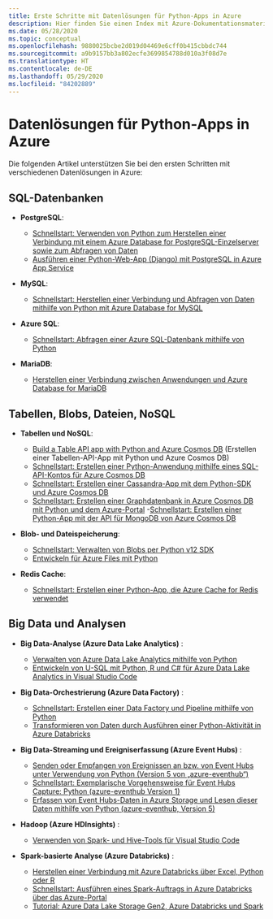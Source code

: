 ```yaml
---
title: Erste Schritte mit Datenlösungen für Python-Apps in Azure
description: Hier finden Sie einen Index mit Azure-Dokumentationsmaterial zu den ersten Schritten im Zusammenhang mit Datenlösungen für Python-Apps.
ms.date: 05/28/2020
ms.topic: conceptual
ms.openlocfilehash: 9880025bcbe2d019d04469e6cff0b415cbbdc744
ms.sourcegitcommit: a9b9157bb3a802ecfe3699854788d010a3f08d7e
ms.translationtype: HT
ms.contentlocale: de-DE
ms.lasthandoff: 05/29/2020
ms.locfileid: "84202889"
---
```

# <a name="data-solutions-for-python-apps-on-azure"></a>Datenlösungen für Python-Apps in Azure

Die folgenden Artikel unterstützen Sie bei den ersten Schritten mit verschiedenen Datenlösungen in Azure:

## <a name="sql-databases"></a>SQL-Datenbanken

- **PostgreSQL**:
  - [Schnellstart: Verwenden von Python zum Herstellen einer Verbindung mit einem Azure Database for PostgreSQL-Einzelserver sowie zum Abfragen von Daten](/azure/postgresql/connect-python)
  - [Ausführen einer Python-Web-App (Django) mit PostgreSQL in Azure App Service](/azure/app-service/containers/tutorial-python-postgresql-app)

- **MySQL**:
  - [Schnellstart: Herstellen einer Verbindung und Abfragen von Daten mithilfe von Python mit Azure Database for MySQL](/azure/mysql/connect-python)

- **Azure SQL**:
  - [Schnellstart: Abfragen einer Azure SQL-Datenbank mithilfe von Python](/azure/sql-database/sql-database-connect-query-python)

- **MariaDB**:
  - [Herstellen einer Verbindung zwischen Anwendungen und Azure Database for MariaDB](/azure/mariadb/howto-connection-string)

## <a name="tables-blobs-files-nosql"></a>Tabellen, Blobs, Dateien, NoSQL

- **Tabellen und NoSQL**:
  - [Build a Table API app with Python and Azure Cosmos DB](/azure/cosmos-db/create-table-python) (Erstellen einer Tabellen-API-App mit Python und Azure Cosmos DB)
  - [Schnellstart: Erstellen einer Python-Anwendung mithilfe eines SQL-API-Kontos für Azure Cosmos DB](/azure/cosmos-db/create-sql-api-python)
  - [Schnellstart: Erstellen einer Cassandra-App mit dem Python-SDK und Azure Cosmos DB](/azure/cosmos-db/create-cassandra-python)
  - [Schnellstart: Erstellen einer Graphdatenbank in Azure Cosmos DB mit Python und dem Azure-Portal](/azure/cosmos-db/create-graph-python)
  -[Schnellstart: Erstellen einer Python-App mit der API für MongoDB von Azure Cosmos DB](/azure/cosmos-db/create-mongodb-flask)

- **Blob- und Dateispeicherung**:
  - [Schnellstart: Verwalten von Blobs per Python v12 SDK](/azure/storage/blobs/storage-quickstart-blobs-python)
  - [Entwickeln für Azure Files mit Python](/azure/storage/files/storage-python-how-to-use-file-storage)

- **Redis Cache**:
  - [Schnellstart: Erstellen einer Python-App, die Azure Cache for Redis verwendet](/azure/azure-cache-for-redis/cache-python-get-started)

## <a name="big-data-and-analytics"></a>Big Data und Analysen

- **Big Data-Analyse (Azure Data Lake Analytics)** :
  - [Verwalten von Azure Data Lake Analytics mithilfe von Python](/azure/data-lake-analytics/data-lake-analytics-manage-use-python-sdk)
  - [Entwickeln von U-SQL mit Python, R und C# für Azure Data Lake Analytics in Visual Studio Code](/azure/data-lake-analytics/data-lake-analytics-u-sql-develop-with-python-r-csharp-in-vscode)

- **Big Data-Orchestrierung (Azure Data Factory)** :
  - [Schnellstart: Erstellen einer Data Factory und Pipeline mithilfe von Python](/azure/data-factory/quickstart-create-data-factory-python)
  - [Transformieren von Daten durch Ausführen einer Python-Aktivität in Azure Databricks](/azure/data-factory/transform-data-databricks-python)

- **Big Data-Streaming und Ereigniserfassung (Azure Event Hubs)** :
  - [Senden oder Empfangen von Ereignissen an bzw. von Event Hubs unter Verwendung von Python (Version 5 von „azure-eventhub“)](/azure/event-hubs/get-started-python-send-v2)
  - [Schnellstart: Exemplarische Vorgehensweise für Event Hubs Capture: Python (azure-eventhub Version 1)](/azure/event-hubs/event-hubs-capture-python)
  - [Erfassen von Event Hubs-Daten in Azure Storage und Lesen dieser Daten mithilfe von Python (azure-eventhub, Version 5)](/azure/event-hubs/get-started-capture-python-v2)

- **Hadoop (Azure HDInsights)** :
  - [Verwenden von Spark- und Hive-Tools für Visual Studio Code](/azure/hdinsight/hdinsight-for-vscode)

- **Spark-basierte Analyse (Azure Databricks)** :
  - [Herstellen einer Verbindung mit Azure Databricks über Excel, Python oder R](/azure/azure-databricks/connect-databricks-excel-python-r)
  - [Schnellstart: Ausführen eines Spark-Auftrags in Azure Databricks über das Azure-Portal](/azure/azure-databricks/quickstart-create-databricks-workspace-portal)
  - [Tutorial: Azure Data Lake Storage Gen2, Azure Databricks und Spark](/azure/storage/blobs/data-lake-storage-use-databricks-spark)
